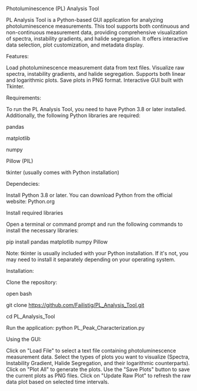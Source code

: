 Photoluminescence (PL) Analysis Tool

PL Analysis Tool is a Python-based GUI application for analyzing photoluminescence measurements. This tool supports both continuous and non-continuous measurement data, providing comprehensive visualization of spectra, instability gradients, and halide segregation. It offers interactive data selection, plot customization, and metadata display.


Features:

Load photoluminescence measurement data from text files.
Visualize raw spectra, instability gradients, and halide segregation.
Supports both linear and logarithmic plots.
Save plots in PNG format.
Interactive GUI built with Tkinter.


Requirements:

To run the PL Analysis Tool, you need to have Python 3.8 or later installed. Additionally, the following Python libraries are required:

pandas

matplotlib

numpy

Pillow (PIL)

tkinter (usually comes with Python installation)


Dependecies:

Install Python 3.8 or later. You can download Python from the official website: Python.org

Install required libraries

Open a terminal or command prompt and run the following commands to install the necessary libraries:

pip install pandas matplotlib numpy Pillow

Note: tkinter is usually included with your Python installation. If it's not, you may need to install it separately depending on your operating system.


Installation:

Clone the repository:

open bash

git clone https://github.com/Failistig/PL_Analysis_Tool.git

cd PL_Analysis_Tool

Run the application: python PL_Peak_Characterization.py


Using the GUI:

Click on "Load File" to select a text file containing photoluminescence measurement data.
Select the types of plots you want to visualize (Spectra, Instability Gradient, Halide Segregation, and their logarithmic counterparts).
Click on "Plot All" to generate the plots.
Use the "Save Plots" button to save the current plots as PNG files.
Click on "Update Raw Plot" to refresh the raw data plot based on selected time intervals.
